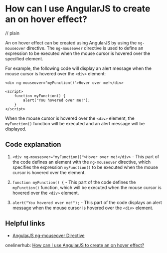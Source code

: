 # How can I use AngularJS to create an on hover effect?
// plain

An on hover effect can be created using AngularJS by using the `ng-mouseover` directive. The `ng-mouseover` directive is used to define an expression to be executed when the mouse cursor is hovered over the specified element.

For example, the following code will display an alert message when the mouse cursor is hovered over the `<div>` element:

```
<div ng-mouseover="myFunction()">Hover over me!</div>

<script>
    function myFunction() {
        alert("You hovered over me!");
    }
</script>
```

When the mouse cursor is hovered over the `<div>` element, the `myFunction()` function will be executed and an alert message will be displayed.

## Code explanation


1. `<div ng-mouseover="myFunction()">Hover over me!</div>` - This part of the code defines an element with the `ng-mouseover` directive, which specifies the expression `myFunction()` to be executed when the mouse cursor is hovered over the element.

2. `function myFunction() {` - This part of the code defines the `myFunction()` function, which will be executed when the mouse cursor is hovered over the `<div>` element.

3. `alert("You hovered over me!");` - This part of the code displays an alert message when the mouse cursor is hovered over the `<div>` element.

## Helpful links

- [AngularJS ng-mouseover Directive](https://www.w3schools.com/angular/ng_ng-mouseover.asp)

onelinerhub: [How can I use AngularJS to create an on hover effect?](https://onelinerhub.com/angularjs/how-can-i-use-angularjs-to-create-an-on-hover-effect)